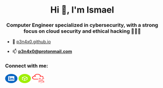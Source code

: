 <h1 align="center">Hi 👋, I'm Ismael</h1>
<h3 align="center">Computer Engineer specialized in cybersecurity, with a strong focus on cloud security and ethical hacking 👾👨‍💻</h3>

- 📝 [p3n4x0.github.io](https://p3n4x0.github.io)

- 📫 **p3n4x0@protonmail.com**

<h3 align="left">Connect with me:</h3>
<p align="left">
<a href="https://linkedin.com/in/ismael-penacho" target="blank"><img align="center" src="https://github.com/p3n4x0/p3n4x0/blob/main/linkedin-svgrepo-com.svg" alt="ismael penacho" height="30" width="40" /></a>
<a href="https://app.hackthebox.com/users/512648" target="blank"><img align="center" src="https://github.com/p3n4x0/p3n4x0/blob/main/hack-the-box-svgrepo-com.svg" alt="ismael penacho" height="30" width="40" /></a>
<a href="https://tryhackme.com/p/p3n4x0" target="blank"><img align="center" src="https://github.com/p3n4x0/p3n4x0/blob/main/tryhackme-red.svg" alt="ismael penacho" height="30" width="40" /></a>
</p>
